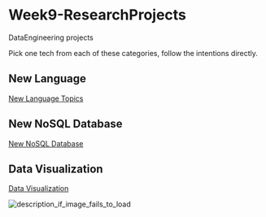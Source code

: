 # Week9-ResearchProjects
DataEngineering projects

Pick one tech from each of these categories, follow the intentions directly.

## New Language

[New Language Topics](lang.md)

## New NoSQL Database

[New NoSQL Database](dbs.md)

## Data Visualization

[Data Visualization](vis.md)

![description_if_image_fails_to_load](https://github.com/nortonlyr/Week9-ResearchProjects/blob/master/codes/fig.svg)
